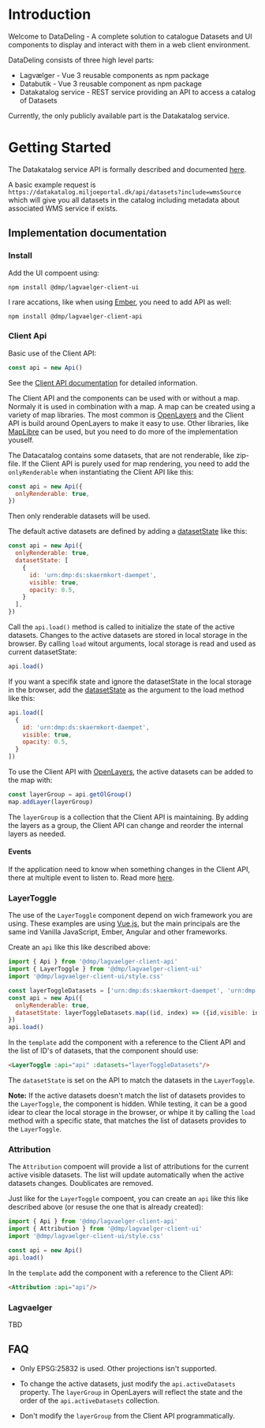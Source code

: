 <!--
[![npm](https://img.shields.io/npm/v/@dmp/lagvaelger-client-ui.svg)](https://www.npmjs.com/package/@dmp/lagvaelger-client-ui)
[![npm](https://img.shields.io/npm/v/@dmp/lagvaelger-client-api.svg)](https://www.npmjs.com/package/@dmp/lagvaelger-client-api)
-->

# Introduction

Welcome to DataDeling - A complete solution to catalogue Datasets and UI components to display and interact with them in a web client environment.

DataDeling consists of three high level parts:

* Lagvælger - Vue 3 reusable components as npm package
* Databutik - Vue 3 reusable component as npm package
* Datakatalog service - REST service providing an API to access a catalog of Datasets

Currently, the only publicly available part is the Datakatalog service.

# Getting Started

<!--
LV and DB can be integrated into most web client projects as demonstrated by example code [here](./examples) via npm package `@dmp/lagvaelger-client-ui`.
-->

The Datakatalog service API is formally described and documented [here](https://datakatalog.miljoeportal.dk/api/swagger).

A basic example request is `https://datakatalog.miljoeportal.dk/api/datasets?include=wmsSource` which will give you all datasets in the catalog including metadata about associated WMS service if exists.

<!--
As an alternative to accessing the DKS service directly a JavaScript/TypeScript API has been developed and packaged as an npm package. It is the same logic
that has been used to implement LV and DB. This package also has API documentation which can be [here](https://b1109udvlagvaelgersto.blob.core.windows.net/demo/doc/api/index.html).
-->

## Implementation documentation

### Install

Add the UI compoent using:
```shell
npm install @dmp/lagvaelger-client-ui
```

I rare accations, like when using [Ember](https://emberjs.com/), you need to add API as well:
```shell
npm install @dmp/lagvaelger-client-api
```

### Client Api

Basic use of the Client API:

```javascript
const api = new Api()
```

See the [Client API documentation](https://b1109udvlagvaelgersto.blob.core.windows.net/demo/doc/api/classes/Api.html) for detailed information.

The Client API and the components can be used with or without a map. Normaly it is used in combination with a map. A map can be created using a variety of map libraries. The most common is [OpenLayers](https://openlayers.org/) and the Client API is build around OpenLayers to make it easy to use. Other libraries, like [MapLibre](https://maplibre.org/) can be used, but you need to do more of the implementation youself.

The Datacatalog contains some datasets, that are not renderable, like zip-file. If the Client API is purely used for map rendering, you need to add the `onlyRenderable` when instantiating the Client API like this:

```javascript
const api = new Api({
  onlyRenderable: true,
})
```
Then only renderable datasets will be used.

The default active datasets are defined by adding a [datasetState](https://b1109udvlagvaelgersto.blob.core.windows.net/demo/doc/api/interfaces/_internal_.DatasetState.html) like this:

```javascript
const api = new Api({
  onlyRenderable: true,
  datasetState: [
    { 
      id: 'urn:dmp:ds:skaermkort-daempet', 
      visible: true, 
      opacity: 0.5,
    }
  ],
})
```

Call the `api.load()` method is called to initialize the state of the active datasets. Changes to the active datasets are stored in local storage in the browser. By calling `load` witout arguments, local storage is read and used as current datasetState:
```javascript
api.load()
```

If you want a specifik state and ignore the datasetState in the local storage in the browser, add the [datasetState](https://b1109udvlagvaelgersto.blob.core.windows.net/demo/doc/api/interfaces/_internal_.DatasetState.html) as the argument to the load method like this:
```javascript
api.load([
  { 
    id: 'urn:dmp:ds:skaermkort-daempet', 
    visible: true, 
    opacity: 0.5,
  }
])
```

To use the Client API with [OpenLayers](https://openlayers.org/), the active datasets can be added to the map with:
```javascript
const layerGroup = api.getOlGroup()
map.addLayer(layerGroup)
```

The `layerGroup` is a collection that the Client API is maintaining. By adding the layers as a group, the Client API can change and reorder the internal layers as needed.

#### Events

If the application need to know when something changes in the Client API, there at multiple event to listen to. Read more [here](https://b1109udvlagvaelgersto.blob.core.windows.net/demo/doc/api/classes/Api.html#on).

### LayerToggle

The use of the `LayerToggle` component depend on wich framework you are using. These examples are using [Vue.js](https://vuejs.org/), but the main principals are the same ind Vanilla JavaScript, Ember, Angular and other frameworks.

Create an `api` like this like described above:
```javascript
import { Api } from '@dmp/lagvaelger-client-api'
import { LayerToggle } from '@dmp/lagvaelger-client-ui'
import '@dmp/lagvaelger-client-ui/style.css'

const layerToggleDatasets = ['urn:dmp:ds:skaermkort-daempet', 'urn:dmp:ds:ortofoto-foraar-nyeste-tilgaengelige']
const api = new Api({
  onlyRenderable: true,
  datasetState: layerToggleDatasets.map((id, index) => ({id,visible: index===0,opacity:1})),
})
api.load()
```

In the `template` add the component with a reference to the Client API and the list of ID's of datasets, that the component should use:
```html
<LayerToggle :api="api" :datasets="layerToggleDatasets"/>
```

The `datasetState` is set on the API to match the datasets in the `LayerToggle`. 

**Note:** If the active datasets doesn't match the list of datasets provides to the `LayerToggle`, the component is hidden. While testing, it can be a good idear to clear the local storage in the browser, or whipe it by calling the `load` method with a specific state, that matches the list of datasets provides to the `LayerToggle`.

### Attribution

The `Attribution` compoent will provide a list of attributions for the current active visible datasets. The list will update automatically when the active datasets changes. Doublicates are removed. 

Just like for the `LayerToggle` compoent, you can create an `api` like this like described above (or resuse the one that is already created):
```javascript
import { Api } from '@dmp/lagvaelger-client-api'
import { Attribution } from '@dmp/lagvaelger-client-ui'
import '@dmp/lagvaelger-client-ui/style.css'

const api = new Api()
api.load()
```

In the `template` add the component with a reference to the Client API:
```html
<Attribution :api="api"/>
```

### Lagvaelger

TBD



## FAQ

- Only EPSG:25832 is used. Other projections isn't supported.

- To change the active datasets, just modify the `api.activeDatasets` property. The `layerGroup` in OpenLayers will reflect the state and the order of the `api.activeDatasets` collection.

- Don't modify the `layerGroup` from the Client API programmatically.


